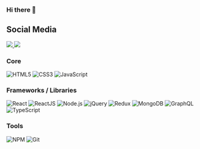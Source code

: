 ### Hi there 👋

<!--
**lucas-low/lucas-low** is a ✨ _special_ ✨ repository because its `README.md` (this file) appears on your GitHub profile.

Here are some ideas to get you started:

- 🔭 I’m currently working on ...
- 🌱 I’m currently learning ...
- 👯 I’m looking to collaborate on ...
- 🤔 I’m looking for help with ...
- 💬 Ask me about ...
- 📫 How to reach me: ...
- 😄 Pronouns: ...
- ⚡ Fun fact: ...
-->

## Social Media

<a href="https://www.linkedin.com/in/lucaslowyy/">
  <img src="https://img.shields.io/badge/LinkedIn-1DA1F2?logo=linkedin&logoColor=blue&labelColor=white&style=for-the-badge" />
</a>
<a href="https://twitter.com/lucasbuild">
  <img src="https://img.shields.io/badge/Twitter-1DA1F2?logo=twitter&logoColor=blue&labelColor=white&style=for-the-badge" />
</a>

### Core

![HTML5](https://img.shields.io/badge/HTML5-E34F26?logo=html5&logoColor=white&style=for-the-badge)
![CSS3](https://img.shields.io/badge/CSS3-1572B6?logo=css3&logoColor=white&style=for-the-badge)
![JavaScript](https://img.shields.io/badge/JavaScript-F7DF1E?logo=javascript&logoColor=white&style=for-the-badge)

### Frameworks / Libraries
![React](https://img.shields.io/badge/React-61DAFB?logo=react&logoColor=white&style=for-the-badge) 
![ReactJS](https://img.shields.io/badge/-ReactJs-61DAFB?logo=reactjs&logoColor=white&style=for-the-badge)
![Node.js](https://img.shields.io/badge/Node.js-339933?logo=node.js&logoColor=white&style=for-the-badge)
![jQuery](https://img.shields.io/badge/jQuery-0769AD?logo=jquery&logoColor=white&style=for-the-badge)
![Redux](https://img.shields.io/badge/-Redux-764ABC?logo=redux&logoColor=white&style=for-the-badge)
![MongoDB](https://img.shields.io/badge/-MongoDB-47A248?logo=mongodb&logoColor=white&style=for-the-badge)
![GraphQL](https://img.shields.io/badge/-GraphQL-E10098?logo=GraphQL&logoColor=white&style=for-the-badge)
![TypeScript](https://img.shields.io/badge/-TypeScript-3178C6?logo=TypeScript&logoColor=white&style=for-the-badge)

### Tools
![NPM](https://img.shields.io/badge/NPM-CB3837?logo=npm&logoColor=white&style=for-the-badge)
![Git](https://img.shields.io/badge/Git-F05032?logo=git&logoColor=white&style=for-the-badge)

